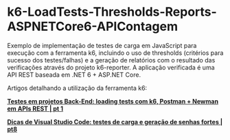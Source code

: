 # k6-LoadTests-Thresholds-Reports-ASPNETCore6-APIContagem

Exemplo de implementação de testes de carga em JavaScript para execução com a ferramenta k6, incluindo o uso de thresholds (critérios para sucesso dos testes/falhas) e a geração de relatórios com o resultado das verificações através do projeto k6-reporter. A aplicação verificada é uma API REST baseada em .NET 6 + ASP.NET Core.

Artigos detalhando a utilização da ferramenta k6:

[**Testes em projetos Back-End: loading tests com k6, Postman + Newman em APIs REST | pt 1**](https://renatogroffe.medium.com/testes-em-projetos-back-end-loading-tests-com-k6-postman-newman-em-apis-rest-pt-1-322a9387ff40)

[**Dicas de Visual Studio Code: testes de carga e geração de senhas fortes | pt8**](https://renatogroffe.medium.com/dicas-de-visual-studio-code-testes-de-carga-e-gera%C3%A7%C3%A3o-de-senhas-fortes-pt8-751cfe688dc9)
